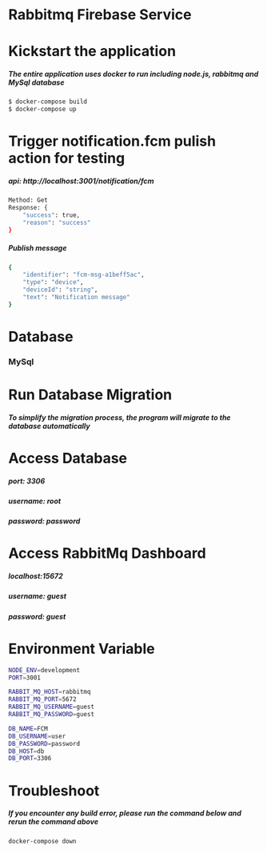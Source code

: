 # Rabbitmq Firebase Service

# Kickstart the application
##### The entire application uses docker to run including node.js, rabbitmq and MySql database
```sh
$ docker-compose build
$ docker-compose up
```

# Trigger notification.fcm pulish action for testing

##### api: http://localhost:3001/notification/fcm
```sh
Method: Get
Response: {
    "success": true,
    "reason": "success"
}
```
##### Publish message

```sh
{ 
    "identifier": "fcm-msg-a1beff5ac", 
    "type": "device", 
    "deviceId": "string", 
    "text": "Notification message"
}

```


# Database
### MySql

# Run Database Migration
##### To simplify the migration process, the program will migrate to the database automatically 

# Access Database
##### port: 3306
##### username: root
##### password: password

# Access RabbitMq Dashboard
##### localhost:15672
##### username: guest
##### password: guest

# Environment Variable
```sh
NODE_ENV=development
PORT=3001

RABBIT_MQ_HOST=rabbitmq
RABBIT_MQ_PORT=5672
RABBIT_MQ_USERNAME=guest
RABBIT_MQ_PASSWORD=guest

DB_NAME=FCM
DB_USERNAME=user
DB_PASSWORD=password
DB_HOST=db
DB_PORT=3306
```

# Troubleshoot
##### If you encounter any build error, please run the command below and rerun the command above
```sh
docker-compose down
```
